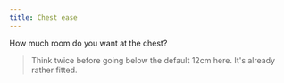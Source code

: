 ```yaml
---
title: Chest ease
---
```


How much room do you want at the chest?

> Think twice before going below the default 12cm here. It's already rather fitted.
